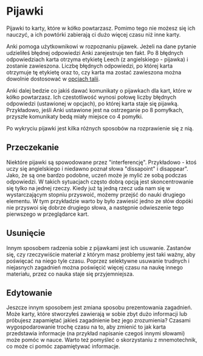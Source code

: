 Pijawki
=======

Pijawki to karty, które w kółko powtarzasz. Pomimo tego nie możesz się ich nauczyć, a ich powtórki zabierają ci dużo więcej czasu niż inne karty.

Anki pomoga użytkownikowi w rozpoznaniu pijawek. Jeżeli na dane pytanie udzieliłeś błędnej odpowiedzi Anki zarejestruje ten fakt. Po 8 błędnych odpowiedziach karta otrzyma etykietę Leech (z angielskiego - pijawka) i zostanie zawieszona. Liczbę błędnych odpowiedzi, po której karta otrzymuje tę etykietę oraz to, czy karta ma zostać zawieszona można dowolnie dostosować w [opcjach talii](deck-options.md).

Anki dalej bedzie co jakiś dawać komunikaty o pijawkach dla kart, które w kółko powtarzasz. Ich czestotliwość wynosi połowę liczby błędnych odpowiedzi (ustawionej w opcjach), po której karta staje się pijawką. Przykładowo, jeśli Anki ustawione jest na ostrzeganie po 8 pomyłkach, przyszłe komunikaty bedą miały miejsce co 4 pomyłki.

Po wykryciu pijawki jest kilka różnych sposobów na rozprawienie się z nią.

Przeczekanie
-------

Niektóre pijawki są spowodowane przez "interferencję". Przykładowo - ktoś uczy się angielskiego i niedawno poznał słowa "dissapoint" i disappear". Jako, że są one bardzo podobne, uczeń może je mylić ze sobą podczas odpowiedzi. W takich sytuacjach często dobrą opcją jest skoncentrowanie się tylko na jednej rzeczy. Kiedy już tą jedną rzecz uda nam się w wystarczającym stopniu przyswoić, możemy przejść do nauki drugiego elementu. W tym przykładzie warto by było zawiesić jedno ze słów dopóki nie przyswoi się dobrze drugiego słowa, a następnie odwieszenie tego pierwszego w przeglądarce kart.

Usunięcie
--------

Innym sposobem radzenia sobie z pijawkami jest ich usuwanie. Zastanów się, czy rzeczywiście materiał z którym masz problemy jest taki ważny, aby poświęcać na niego tyle czasu. Poprzez selektywne usuwanie trudnych i niejasnych zagadnień można poświęcić więcej czasu na naukę innego materiału, przez co nauka staje się przyjemniejsza.

Edytowanie
-------

Jeszcze innym sposobem jest zmiana sposobu prezentowania zagadnień.
Może karty, które stworzyłeś zawierają w sobie zbyt dużo informacji lub próbujesz zapamiętać jakieś zagadnienie bez jego zrozumienia? Czasami wygospodarowanie trochę czasu na to, aby zmienić to jak karta przedstawia informacje (na przykład napisanie czegoś innymi słowami) może pomóc w nauce. Warto też pomyśleć o skorzystaniu z mnemotechnik, co może ci pomóc zapamiętywać informacje.

